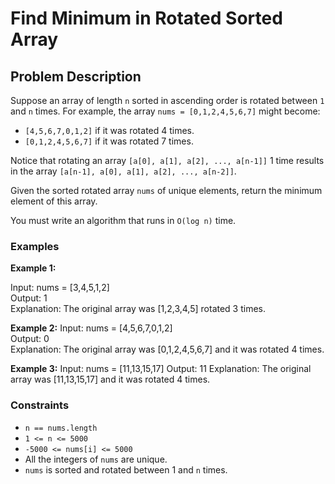 # Find Minimum in Rotated Sorted Array

## Problem Description

Suppose an array of length `n` sorted in ascending order is rotated between `1` and `n` times. For example, the array `nums = [0,1,2,4,5,6,7]` might become:

- `[4,5,6,7,0,1,2]` if it was rotated 4 times.
- `[0,1,2,4,5,6,7]` if it was rotated 7 times.

Notice that rotating an array `[a[0], a[1], a[2], ..., a[n-1]]` 1 time results in the array `[a[n-1], a[0], a[1], a[2], ..., a[n-2]]`.

Given the sorted rotated array `nums` of unique elements, return the minimum element of this array.

You must write an algorithm that runs in `O(log n)` time.

### Examples

**Example 1:**

Input: nums = [3,4,5,1,2] <br>
Output: 1 <br>
Explanation: The original array was [1,2,3,4,5] rotated 3 times.


**Example 2:**
Input: nums = [4,5,6,7,0,1,2]<br>
Output: 0<br>
Explanation: The original array was [0,1,2,4,5,6,7] and it was rotated 4 times.



**Example 3:**
Input: nums = [11,13,15,17]
Output: 11
Explanation: The original array was [11,13,15,17] and it was rotated 4 times.



### Constraints

- `n == nums.length`
- `1 <= n <= 5000`
- `-5000 <= nums[i] <= 5000`
- All the integers of `nums` are unique.
- `nums` is sorted and rotated between 1 and `n` times.


